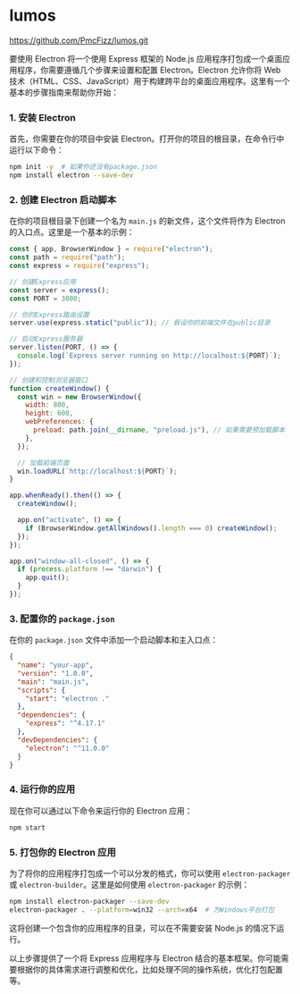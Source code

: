# lumos

https://github.com/PmcFizz/lumos.git

要使用 Electron 将一个使用 Express 框架的 Node.js 应用程序打包成一个桌面应用程序，你需要遵循几个步骤来设置和配置 Electron。Electron 允许你将 Web 技术（HTML、CSS、JavaScript）用于构建跨平台的桌面应用程序。这里有一个基本的步骤指南来帮助你开始：

### 1. 安装 Electron

首先，你需要在你的项目中安装 Electron。打开你的项目的根目录，在命令行中运行以下命令：

```bash
npm init -y  # 如果你还没有package.json
npm install electron --save-dev
```

### 2. 创建 Electron 启动脚本

在你的项目根目录下创建一个名为 `main.js` 的新文件，这个文件将作为 Electron 的入口点。这里是一个基本的示例：

```javascript
const { app, BrowserWindow } = require("electron");
const path = require("path");
const express = require("express");

// 创建Express应用
const server = express();
const PORT = 3000;

// 你的Express路由设置
server.use(express.static("public")); // 假设你的前端文件在public目录

// 启动Express服务器
server.listen(PORT, () => {
  console.log(`Express server running on http://localhost:${PORT}`);
});

// 创建和控制浏览器窗口
function createWindow() {
  const win = new BrowserWindow({
    width: 800,
    height: 600,
    webPreferences: {
      preload: path.join(__dirname, "preload.js"), // 如果需要预加载脚本
    },
  });

  // 加载前端页面
  win.loadURL(`http://localhost:${PORT}`);
}

app.whenReady().then(() => {
  createWindow();

  app.on("activate", () => {
    if (BrowserWindow.getAllWindows().length === 0) createWindow();
  });
});

app.on("window-all-closed", () => {
  if (process.platform !== "darwin") {
    app.quit();
  }
});
```

### 3. 配置你的 `package.json`

在你的 `package.json` 文件中添加一个启动脚本和主入口点：

```json
{
  "name": "your-app",
  "version": "1.0.0",
  "main": "main.js",
  "scripts": {
    "start": "electron ."
  },
  "dependencies": {
    "express": "^4.17.1"
  },
  "devDependencies": {
    "electron": "^11.0.0"
  }
}
```

### 4. 运行你的应用

现在你可以通过以下命令来运行你的 Electron 应用：

```bash
npm start
```

### 5. 打包你的 Electron 应用

为了将你的应用程序打包成一个可以分发的格式，你可以使用 `electron-packager` 或 `electron-builder`。这里是如何使用 `electron-packager` 的示例：

```bash
npm install electron-packager --save-dev
electron-packager . --platform=win32 --arch=x64  # 为Windows平台打包
```

这将创建一个包含你的应用程序的目录，可以在不需要安装 Node.js 的情况下运行。

以上步骤提供了一个将 Express 应用程序与 Electron 结合的基本框架。你可能需要根据你的具体需求进行调整和优化，比如处理不同的操作系统，优化打包配置等。
